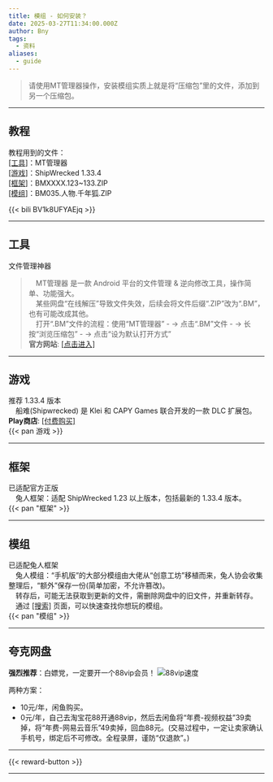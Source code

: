 ```yaml
---
title: 模组 - 如何安装？
date: 2025-03-27T11:34:00.000Z
author: Bny
tags:
  - 资料
aliases:
  - guide
---
```

> 请使用MT管理器操作，安装模组实质上就是将“压缩包”里的文件，添加到另一个压缩包。  

- - -

## 教程

教程用到的文件：  
[[工具]](#工具)：MT管理器  
[[游戏]](#游戏)：ShipWrecked 1.33.4  
[[框架]](#框架)：BMXXXX.123~133.ZIP  
[[模组]](#模组)：BM035.人物.千年狐.ZIP  

{{< bili BV1k8UFYAEjq >}}

- - -

## 工具

文件管理神器  

> 　MT管理器 是一款 Android 平台的文件管理 & 逆向修改工具，操作简单、功能强大。  
> 　某些网盘“在线解压”导致文件失效，后续会将文件后缀“.ZIP”改为“.BM”，也有可能改成其他。  
> 　打开“.BM”文件的流程：使用“MT管理器” - ->  点击“.BM”文件 - -> 长按“浏览压缩包” - -> 点击“设为默认打开方式”  
> **官方网站**: [[点击进入]](/redirect?target=https://mt2.cn)  

- - -

## 游戏

推荐 1.33.4 版本  
　船难(Shipwrecked) 是 Klei 和 CAPY Games 联合开发的一款 DLC 扩展包。  
**Play商店**: [[付费购买]](/redirect?target=https://play.google.com/store/apps/details?id=com.kleientertainment.doNotStarveShipwrecked)  
{{< pan 游戏 >}}  

- - -

## 框架

已适配官方正版  
　兔人框架：适配 ShipWrecked 1.23 以上版本，包括最新的 1.33.4 版本。  
{{< pan "框架" >}}  

- - -

## 模组

已适配兔人框架  
　兔人模组：“手机版”的大部分模组由大佬从“创意工坊”移植而来，兔人协会收集整理后，“额外”保存一份(简单加密，不允许篡改)。  
　转存后，可能无法获取到更新的文件，需删除网盘中的旧文件，并重新转存。  
　通过 [[搜索]](/search) 页面，可以快速查找你想玩的模组。  
{{< pan "模组" >}}  

- - -

## 夸克网盘

**强烈推荐**：白嫖党，一定要开一个88vip会员！
![88vip速度](/img/1000205033.png)

两种方案：
- 10元/年，闲鱼购买。
- 0元/年，自己去淘宝花88开通88vip，然后去闲鱼将“年费-视频权益”39卖掉，将“年费-网易云音乐”49卖掉，回血88元。(交易过程中，一定让卖家确认手机号，绑定后不可修改。全程录屏，谨防“仅退款”。)


- - -

{{< reward-button >}}

- - -

